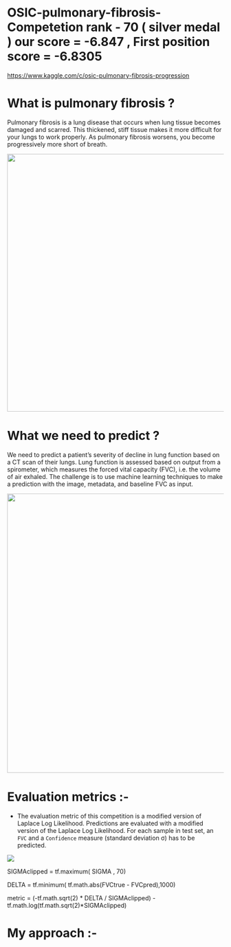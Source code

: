 # OSIC-pulmonary-fibrosis-Competetion rank - 70 ( silver medal ) our score = -6.847 , First position score = -6.8305
  https://www.kaggle.com/c/osic-pulmonary-fibrosis-progression

# What is pulmonary fibrosis ? 

Pulmonary fibrosis is a lung disease that occurs when lung tissue becomes damaged and scarred. This thickened, stiff tissue makes it more difficult for your lungs to work properly. As pulmonary fibrosis worsens, you become progressively more short of breath.

<img src="https://www.pulmonaryfibrosis.org/images/default-source/default-album/normal-and-impaired-gas-exchange.png?sfvrsn=c3b0918d_0" width=600>

# What we need to predict ?

We need to predict a patient’s severity of decline in lung function based on a CT scan of their lungs. Lung function is assessed based on output from a spirometer, which measures the forced vital capacity (FVC), i.e. the volume of air exhaled. The challenge is to use machine learning techniques to make a prediction with the image, metadata, and baseline FVC as input.


<img src="https://i.imgur.com/8AWVnqQ.png" width=650>

# Evaluation metrics :-

- The evaluation metric of this competition is a modified version of Laplace Log Likelihood. 
Predictions are evaluated with a modified version of the Laplace Log Likelihood. For each sample in test set, an `FVC` and a `Confidence` measure (standard deviation σ) has to be predicted.

![](https://i.imgur.com/tEIZvli.png)

SIGMAclipped = tf.maximum( SIGMA , 70)

DELTA = tf.minimum( tf.math.abs(FVCtrue - FVCpred),1000)

metric = (-tf.math.sqrt(2) * DELTA / SIGMAclipped) - tf.math.log(tf.math.sqrt(2)*SIGMAclipped)

# My approach :- 

